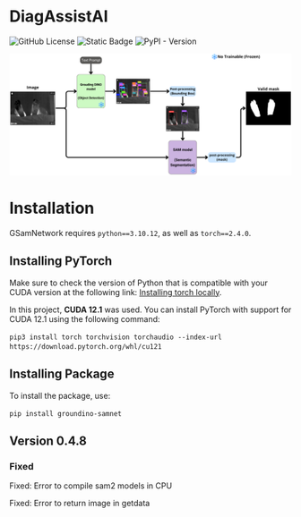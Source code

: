 # DiagAssistAI
![GitHub License](https://img.shields.io/github/license/WilhelmBuitrago/DiagAssistAI)
![Static Badge](https://img.shields.io/badge/Python-3.10.12-blue?logo=python)
![PyPI - Version](https://img.shields.io/pypi/v/groundino-samnet?link=https%3A%2F%2Fpypi.org%2Fproject%2Fgroundino-samnet%2F)

![modelo](https://raw.githubusercontent.com/WilhelmBuitrago/DiagAssistAI/main/.asset/model_p.png)

# Installation

GSamNetwork requires `python==3.10.12`, as well as `torch==2.4.0`.

## Installing PyTorch

Make sure to check the version of Python that is compatible with your CUDA version at the following link: [Installing torch locally](https://pytorch.org/get-started/locally/).

In this project, **CUDA 12.1** was used. You can install PyTorch with support for CUDA 12.1 using the following command:

``
pip3 install torch torchvision torchaudio --index-url https://download.pytorch.org/whl/cu121
``

## Installing Package

To install the package, use:

``
pip install groundino-samnet
``

## Version 0.4.8

### Fixed

Fixed: Error to compile sam2 models in CPU

Fixed: Error to return image in getdata


